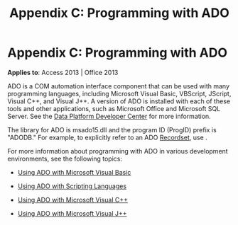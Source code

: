 ﻿---
title: 'Appendix C: Programming with ADO'
TOCTitle: 'Appendix C: Programming with ADO'
ms:assetid: ace228ce-a372-5f22-c854-03ba7330ba7a
ms:mtpsurl: https://msdn.microsoft.com/library/JJ249808(v=office.15)
ms:contentKeyID: 48547024
ms.date: 09/18/2015
mtps_version: v=office.15
---

# Appendix C: Programming with ADO


**Applies to**: Access 2013 | Office 2013

ADO is a COM automation interface component that can be used with many programming languages, including Microsoft Visual Basic, VBScript, JScript, Visual C++, and Visual J++. A version of ADO is installed with each of these tools and other applications, such as Microsoft Office and Microsoft SQL Server. See the [Data Platform Developer Center](https://msdn.microsoft.com/data/default.aspx) for more information.

The library for ADO is msado15.dll and the program ID (ProgID) prefix is "ADODB." For example, to explicitly refer to an ADO [Recordset](recordset-object-ado.md), use .

For more information about programming with ADO in various development environments, see the following topics:

  - [Using ADO with Microsoft Visual Basic](using-ado-with-microsoft-visual-basic.md)

  - [Using ADO with Scripting Languages](using-ado-with-scripting-languages.md)

  - [Using ADO with Microsoft Visual C++](using-ado-with-microsoft-visual-c.md)

  - [Using ADO with Microsoft Visual J++](using-ado-with-microsoft-visual-j.md)

